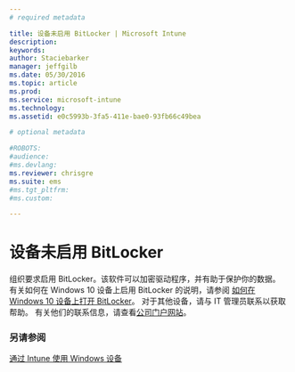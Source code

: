```yaml
---
# required metadata

title: 设备未启用 BitLocker | Microsoft Intune
description:
keywords:
author: Staciebarker
manager: jeffgilb
ms.date: 05/30/2016
ms.topic: article
ms.prod:
ms.service: microsoft-intune
ms.technology:
ms.assetid: e0c5993b-3fa5-411e-bae0-93fb66c49bea

# optional metadata

#ROBOTS:
#audience:
#ms.devlang:
ms.reviewer: chrisgre
ms.suite: ems
#ms.tgt_pltfrm:
#ms.custom:

---
```



# 设备未启用 BitLocker

组织要求启用 BitLocker。该软件可以加密驱动程序，并有助于保护你的数据。 有关如何在 Windows 10 设备上启用 BitLocker 的说明，请参阅 [如何在 Windows 10 设备上打开 BitLocker](https://gallery.technet.microsoft.com/How-to-turn-on-BitLocker-34294d3d)。 对于其他设备，请与 IT 管理员联系以获取帮助。 有关他们的联系信息，请查看[公司门户网站](http://portal.manage.microsoft.com)。

### 另请参阅
[通过 Intune 使用 Windows 设备](using-your-windows-device-with-intune.md)

<!--HONumber=Jun16_HO2-->


